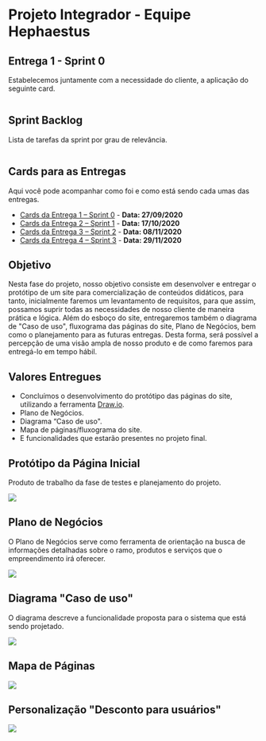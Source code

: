 # Projeto Integrador - Equipe Hephaestus

## Entrega 1 - Sprint 0

Estabelecemos juntamente com a necessidade do cliente, a aplicação do seguinte card.

![]()

## Sprint Backlog

Lista de tarefas da sprint por grau de relevância.

![]()

## Cards para as Entregas

Aqui você pode acompanhar como foi e como está sendo cada umas das entregas.

- [Cards da Entrega 1 – Sprint 0]() - **Data: 27/09/2020**
- [Cards da Entrega 2 – Sprint 1]() - **Data: 17/10/2020**
- [Cards da Entrega 3 – Sprint 2]() - **Data: 08/11/2020**
- [Cards da Entrega 4 – Sprint 3]() - **Data: 29/11/2020**

## Objetivo

Nesta fase do projeto, nosso objetivo consiste em desenvolver e entregar o protótipo de um site para comercialização de conteúdos didáticos, para tanto, inicialmente faremos um levantamento de requisitos, para que assim, possamos suprir todas as necessidades de nosso cliente de maneira prática e lógica. Além do esboço do site, entregaremos também o diagrama de "Caso de uso", fluxograma das páginas do site, Plano de Negócios, bem como o planejamento para as futuras entregas. Desta forma, será possível a percepção de uma visão ampla de nosso produto e de como faremos para entregá-lo em tempo hábil.

## Valores Entregues

- Concluímos o desenvolvimento do protótipo das páginas do site, utilizando a ferramenta [Draw.io]( https://app.diagrams.net/).
- Plano de Negócios.
- Diagrama “Caso de uso". 
- Mapa de páginas/fluxograma do site.
- E funcionalidades que estarão presentes no projeto final.

##  Protótipo da Página Inicial

Produto de trabalho da fase de testes e planejamento do projeto.

![](https://github.com/vinicius-hso/projetoIntegrador_hephaestus_academy/blob/main/Pg%20Inicial%20com%20desconto.png)

## Plano de Negócios

O Plano de Negócios serve como ferramenta de orientação na busca de informações detalhadas sobre o ramo, produtos e serviços que o empreendimento irá oferecer.

![](https://github.com/vinicius-hso/projetoIntegrador_hephaestus_academy/blob/sprint0/Plano%20de%20Neg%C3%B3cio.png)

## Diagrama "Caso de uso"

O diagrama descreve a funcionalidade proposta para o sistema que está sendo projetado.

![](https://github.com/vinicius-hso/projetoIntegrador_hephaestus_academy/blob/main/Diagrama%20caso%20de%20uso.png)

## Mapa de Páginas

![](https://github.com/vinicius-hso/projetoIntegrador_hephaestus_academy/blob/sprint0/Mapa%20de%20P%C3%A1ginas-2.png)

## Personalização "Desconto para usuários"

![](https://github.com/vinicius-hso/projetoIntegrador_hephaestus_academy/blob/sprint0/Promo%C3%A7%C3%A3o/Promo%C3%A7%C3%A3o.png)
